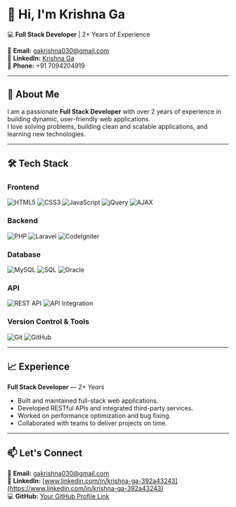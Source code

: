 # 👋 Hi, I'm Krishna Ga

💻 **Full Stack Developer** | 2+ Years of Experience  

📧 **Email:** [gakrishna030@gmail.com](mailto:gakrishna030@gmail.com)  
🔗 **LinkedIn:** [Krishna Ga](https://www.linkedin.com/in/krishna-ga-392a43243)  
📱 **Phone:** +91 7094204919  

---

## 🚀 About Me
I am a passionate **Full Stack Developer** with over 2 years of experience in building dynamic, user-friendly web applications.  
I love solving problems, building clean and scalable applications, and learning new technologies.

---

## 🛠 Tech Stack

### **Frontend**
![HTML5](https://img.shields.io/badge/HTML5-E34F26?style=for-the-badge&logo=html5&logoColor=white)
![CSS3](https://img.shields.io/badge/CSS3-1572B6?style=for-the-badge&logo=css3&logoColor=white)
![JavaScript](https://img.shields.io/badge/JavaScript-F7DF1E?style=for-the-badge&logo=javascript&logoColor=black)
![jQuery](https://img.shields.io/badge/jQuery-0769AD?style=for-the-badge&logo=jquery&logoColor=white)
![AJAX](https://img.shields.io/badge/AJAX-005571?style=for-the-badge)

### **Backend**
![PHP](https://img.shields.io/badge/PHP-777BB4?style=for-the-badge&logo=php&logoColor=white)
![Laravel](https://img.shields.io/badge/Laravel-FF2D20?style=for-the-badge&logo=laravel&logoColor=white)
![CodeIgniter](https://img.shields.io/badge/CodeIgniter-EF4223?style=for-the-badge&logo=codeigniter&logoColor=white)

### **Database**
![MySQL](https://img.shields.io/badge/MySQL-4479A1?style=for-the-badge&logo=mysql&logoColor=white)
![SQL](https://img.shields.io/badge/SQL-003B57?style=for-the-badge)
![Oracle](https://img.shields.io/badge/Oracle%20PL%2FSQL-F80000?style=flat&logo=oracle&logoColor=white)
### **API**
![REST API](https://img.shields.io/badge/REST-02569B?style=for-the-badge&logo=rest&logoColor=white)
![API Integration](https://img.shields.io/badge/API%20Integration-4A90E2?style=for-the-badge)

### **Version Control & Tools**
![Git](https://img.shields.io/badge/Git-F05033?style=for-the-badge&logo=git&logoColor=white)
![GitHub](https://img.shields.io/badge/GitHub-181717?style=for-the-badge&logo=github&logoColor=white)

---

## 📈 Experience
**Full Stack Developer** — *2+ Years*  
- Built and maintained full-stack web applications.
- Developed RESTful APIs and integrated third-party services.
- Worked on performance optimization and bug fixing.
- Collaborated with teams to deliver projects on time.

---

## 📫 Let's Connect
📧 **Email:** [gakrishna030@gmail.com](mailto:gakrishna030@gmail.com)  
🔗 **LinkedIn:** [www.linkedin.com/in/krishna-ga-392a43243](https://www.linkedin.com/in/krishna-ga-392a43243)  
💻 **GitHub:** [Your GitHub Profile Link](https://github.com/)  
